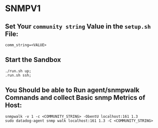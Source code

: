 # SNMPV1

## Set Your `community string` Value in the `setup.sh` File:
```
comm_string=<VALUE>
```

## Start the Sandbox
```
./run.sh up;
.run.sh ssh;
```

## You Should be able to Run agent/snmpwalk Comnands and collect Basic snmp Metrics of Host:
```
snmpwalk -v 1 -c <COMMUNITY_STRING> -ObentU localhost:161 1.3
sudo datadog-agent snmp walk localhost:161 1.3 -C <COMMUNITY_STRING>
```
